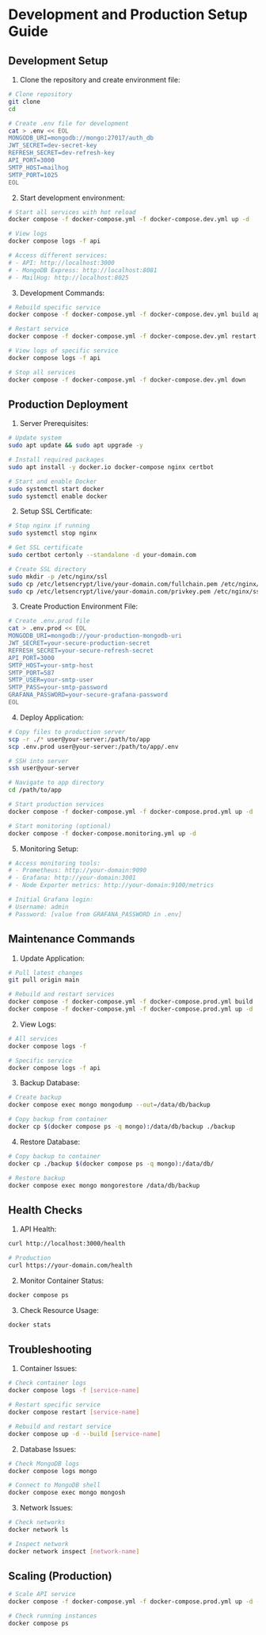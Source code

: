 # Development and Production Setup Guide

## Development Setup

1. Clone the repository and create environment file:
```bash
# Clone repository
git clone 
cd 

# Create .env file for development
cat > .env << EOL
MONGODB_URI=mongodb://mongo:27017/auth_db
JWT_SECRET=dev-secret-key
REFRESH_SECRET=dev-refresh-key
API_PORT=3000
SMTP_HOST=mailhog
SMTP_PORT=1025
EOL
```

2. Start development environment:
```bash
# Start all services with hot reload
docker compose -f docker-compose.yml -f docker-compose.dev.yml up -d

# View logs
docker compose logs -f api

# Access different services:
# - API: http://localhost:3000
# - MongoDB Express: http://localhost:8081
# - MailHog: http://localhost:8025
```

3. Development Commands:
```bash
# Rebuild specific service
docker compose -f docker-compose.yml -f docker-compose.dev.yml build api

# Restart service
docker compose -f docker-compose.yml -f docker-compose.dev.yml restart api

# View logs of specific service
docker compose logs -f api

# Stop all services
docker compose -f docker-compose.yml -f docker-compose.dev.yml down
```

## Production Deployment

1. Server Prerequisites:
```bash
# Update system
sudo apt update && sudo apt upgrade -y

# Install required packages
sudo apt install -y docker.io docker-compose nginx certbot

# Start and enable Docker
sudo systemctl start docker
sudo systemctl enable docker
```

2. Setup SSL Certificate:
```bash
# Stop nginx if running
sudo systemctl stop nginx

# Get SSL certificate
sudo certbot certonly --standalone -d your-domain.com

# Create SSL directory
sudo mkdir -p /etc/nginx/ssl
sudo cp /etc/letsencrypt/live/your-domain.com/fullchain.pem /etc/nginx/ssl/cert.pem
sudo cp /etc/letsencrypt/live/your-domain.com/privkey.pem /etc/nginx/ssl/key.pem
```

3. Create Production Environment File:
```bash
# Create .env.prod file
cat > .env.prod << EOL
MONGODB_URI=mongodb://your-production-mongodb-uri
JWT_SECRET=your-secure-production-secret
REFRESH_SECRET=your-secure-refresh-secret
API_PORT=3000
SMTP_HOST=your-smtp-host
SMTP_PORT=587
SMTP_USER=your-smtp-user
SMTP_PASS=your-smtp-password
GRAFANA_PASSWORD=your-secure-grafana-password
EOL
```

4. Deploy Application:
```bash
# Copy files to production server
scp -r ./* user@your-server:/path/to/app
scp .env.prod user@your-server:/path/to/app/.env

# SSH into server
ssh user@your-server

# Navigate to app directory
cd /path/to/app

# Start production services
docker compose -f docker-compose.yml -f docker-compose.prod.yml up -d

# Start monitoring (optional)
docker compose -f docker-compose.monitoring.yml up -d
```

5. Monitoring Setup:
```bash
# Access monitoring tools:
# - Prometheus: http://your-domain:9090
# - Grafana: http://your-domain:3001
# - Node Exporter metrics: http://your-domain:9100/metrics

# Initial Grafana login:
# Username: admin
# Password: [value from GRAFANA_PASSWORD in .env]
```

## Maintenance Commands

1. Update Application:
```bash
# Pull latest changes
git pull origin main

# Rebuild and restart services
docker compose -f docker-compose.yml -f docker-compose.prod.yml build
docker compose -f docker-compose.yml -f docker-compose.prod.yml up -d
```

2. View Logs:
```bash
# All services
docker compose logs -f

# Specific service
docker compose logs -f api
```

3. Backup Database:
```bash
# Create backup
docker compose exec mongo mongodump --out=/data/db/backup

# Copy backup from container
docker cp $(docker compose ps -q mongo):/data/db/backup ./backup
```

4. Restore Database:
```bash
# Copy backup to container
docker cp ./backup $(docker compose ps -q mongo):/data/db/

# Restore backup
docker compose exec mongo mongorestore /data/db/backup
```

## Health Checks

1. API Health:
```bash
curl http://localhost:3000/health

# Production
curl https://your-domain.com/health
```

2. Monitor Container Status:
```bash
docker compose ps
```

3. Check Resource Usage:
```bash
docker stats
```

## Troubleshooting

1. Container Issues:
```bash
# Check container logs
docker compose logs -f [service-name]

# Restart specific service
docker compose restart [service-name]

# Rebuild and restart service
docker compose up -d --build [service-name]
```

2. Database Issues:
```bash
# Check MongoDB logs
docker compose logs mongo

# Connect to MongoDB shell
docker compose exec mongo mongosh
```

3. Network Issues:
```bash
# Check networks
docker network ls

# Inspect network
docker network inspect [network-name]
```

## Scaling (Production)

```bash
# Scale API service
docker compose -f docker-compose.yml -f docker-compose.prod.yml up -d --scale api=3

# Check running instances
docker compose ps
```
